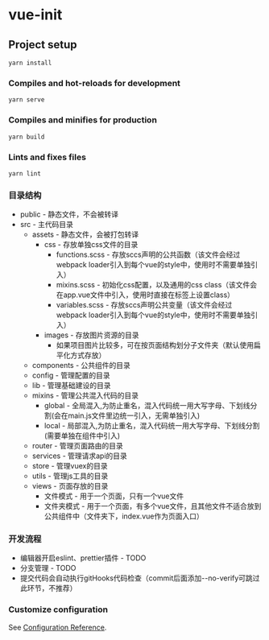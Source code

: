 # vue-init

## Project setup

```
yarn install
```

### Compiles and hot-reloads for development

```
yarn serve
```

### Compiles and minifies for production

```
yarn build
```

### Lints and fixes files

```
yarn lint
```

### 目录结构

+ public - 静态文件，不会被转译
+ src - 主代码目录
    + assets - 静态文件，会被打包转译
        + css - 存放单独css文件的目录
            + functions.scss - 存放sccs声明的公共函数（该文件会经过webpack loader引入到每个vue的style中，使用时不需要单独引入）
            + mixins.scss - 初始化css配置，以及通用的css class（该文件会在app.vue文件中引入，使用时直接在标签上设置class）
            + variables.scss - 存放sccs声明公共变量（该文件会经过webpack loader引入到每个vue的style中，使用时不需要单独引入）
        + images - 存放图片资源的目录
            + 如果项目图片比较多，可在按页面结构划分子文件夹（默认使用扁平化方式存放）
    + components - 公共组件的目录
    + config - 管理配置的目录
    + lib - 管理基础建设的目录
    + mixins - 管理公共混入代码的目录
        + global - 全局混入,为防止重名，混入代码统一用大写字母、下划线分割(会在main.js文件里边统一引入，无需单独引入)
        + local - 局部混入,为防止重名，混入代码统一用大写字母、下划线分割(需要单独在组件中引入)
    + router - 管理页面路由的目录
    + services - 管理请求api的目录
    + store - 管理vuex的目录
    + utils - 管理js工具的目录
    + views - 页面存放的目录
        + 文件模式 - 用于一个页面，只有一个vue文件
        + 文件夹模式 - 用于一个页面，有多个vue文件，且其他文件不适合放到公共组件中（文件夹下，index.vue作为页面入口）

### 开发流程

+ 编辑器开启eslint、prettier插件 - TODO
+ 分支管理 - TODO
+ 提交代码会自动执行gitHooks代码检查（commit后面添加--no-verify可跳过此环节，不推荐）

### Customize configuration

See [Configuration Reference](https://cli.vuejs.org/config/).
